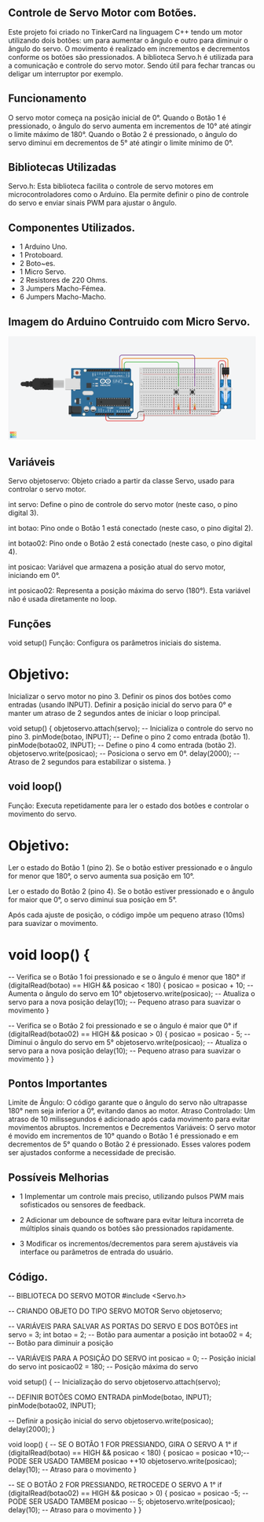 ##  Controle de Servo Motor com Botões.

Este projeto foi criado no TinkerCard na linguagem C++ tendo um motor  utilizando dois botões: 
um para aumentar o ângulo e outro para diminuir o ângulo do servo.
O movimento é realizado em incrementos e decrementos conforme os botões são pressionados.
A biblioteca Servo.h é utilizada para a comunicação e controle do servo motor.
Sendo útil para fechar trancas ou deligar um interruptor por exemplo.


## Funcionamento
O servo motor começa na posição inicial de 0°.
Quando o Botão 1 é pressionado, o ângulo do servo aumenta em incrementos de 10° até atingir o limite máximo de 180°.
Quando o Botão 2 é pressionado, o ângulo do servo diminui em decrementos de 5° até atingir o limite mínimo de 0°.

## Bibliotecas Utilizadas
Servo.h: Esta biblioteca facilita o controle de servo motores em microcontroladores como o Arduino. 
Ela permite definir o pino de controle do servo e enviar sinais PWM para ajustar o ângulo.

## Componentes Utilizados.

- 1 Arduino Uno.
- 1 Protoboard.
- 2 Boto~es.
- 1 Micro Servo.
- 2 Resistores de 220 Ohms.
- 3 Jumpers Macho-Fémea.
- 6 Jumpers Macho-Macho.


## Imagem do Arduino Contruido com Micro Servo.

![Estrutura do Micro Servo com Arduino](projeto_servo_motor.png)

## Variáveis


Servo objetoservo: Objeto criado a partir da classe Servo, usado para controlar o servo motor.

int servo: Define o pino de controle do servo motor (neste caso, o pino digital 3).

int botao: Pino onde o Botão 1 está conectado (neste caso, o pino digital 2).

int botao02: Pino onde o Botão 2 está conectado (neste caso, o pino digital 4).

int posicao: Variável que armazena a posição atual do servo motor, iniciando em 0°.

int posicao02: Representa a posição máxima do servo (180°). Esta variável não é usada diretamente no loop.



## Funções

void setup()
Função: Configura os parâmetros iniciais do sistema.


# Objetivo:

Inicializar o servo motor no pino 3.
Definir os pinos dos botões como entradas (usando INPUT).
Definir a posição inicial do servo para 0° e manter um atraso de 2 segundos antes de iniciar o loop principal.

void setup() {
  objetoservo.attach(servo); -- Inicializa o controle do servo no pino 3.
  pinMode(botao, INPUT);     -- Define o pino 2 como entrada (botão 1).
  pinMode(botao02, INPUT);   -- Define o pino 4 como entrada (botão 2).
  objetoservo.write(posicao); -- Posiciona o servo em 0°.
  delay(2000);               -- Atraso de 2 segundos para estabilizar o sistema.
}


## void loop()


Função: Executa repetidamente para ler o estado dos botões e controlar o movimento do servo.

# Objetivo:

Ler o estado do Botão 1 (pino 2). Se o botão estiver pressionado e o ângulo for menor que 180°, o servo aumenta sua posição em 10°.

Ler o estado do Botão 2 (pino 4). Se o botão estiver pressionado e o ângulo for maior que 0°, o servo diminui sua posição em 5°.

Após cada ajuste de posição, o código impõe um pequeno atraso (10ms) para suavizar o movimento.


# void loop() {
  -- Verifica se o Botão 1 foi pressionado e se o ângulo é menor que 180°
  if (digitalRead(botao) == HIGH && posicao < 180) {
    posicao = posicao + 10; -- Aumenta o ângulo do servo em 10°
    objetoservo.write(posicao); -- Atualiza o servo para a nova posição
    delay(10); -- Pequeno atraso para suavizar o movimento
  }

  -- Verifica se o Botão 2 foi pressionado e se o ângulo é maior que 0°
  if (digitalRead(botao02) == HIGH && posicao > 0) {
    posicao = posicao - 5; -- Diminui o ângulo do servo em 5°
    objetoservo.write(posicao); -- Atualiza o servo para a nova posição
    delay(10); -- Pequeno atraso para suavizar o movimento
  }
}



## Pontos Importantes


Limite de Ângulo: O código garante que o ângulo do servo não ultrapasse 180° nem seja inferior a 0°, evitando danos ao motor.
Atraso Controlado: Um atraso de 10 milissegundos é adicionado após cada movimento para evitar movimentos abruptos.
Incrementos e Decrementos Variáveis: 
O servo motor é movido em incrementos de 10° quando o Botão 1 é pressionado e em decrementos de 5° quando o Botão 2 é pressionado. 
Esses valores podem ser ajustados conforme a necessidade de precisão.


## Possíveis Melhorias


- 1 Implementar um controle mais preciso, utilizando pulsos PWM mais sofisticados ou sensores de feedback.

- 2 Adicionar um debounce de software para evitar leitura incorreta de múltiplos sinais quando os botões são pressionados rapidamente.

- 3 Modificar os incrementos/decrementos para serem ajustáveis via interface ou parâmetros de entrada do usuário.


## Código.

-- BIBLIOTECA DO SERVO MOTOR
#include <Servo.h>

-- CRIANDO OBJETO DO TIPO SERVO MOTOR
Servo objetoservo;

-- VARIÁVEIS PARA SALVAR AS PORTAS DO SERVO E DOS BOTÕES
int servo = 3;
int botao = 2;     -- Botão para aumentar a posição
int botao02 = 4;   -- Botão para diminuir a posição

 -- VARIÁVEIS PARA A POSIÇÃO DO SERVO
int posicao = 0;   -- Posição inicial do servo
int posicao02 = 180; -- Posição máxima do servo

void setup() {
  -- Inicialização do servo
  objetoservo.attach(servo); 

  -- DEFINIR BOTÕES COMO ENTRADA
  pinMode(botao, INPUT);
  pinMode(botao02, INPUT);

  -- Definir a posição inicial do servo
  objetoservo.write(posicao);
  delay(2000);
}

void loop() {
  -- SE O BOTÃO 1 FOR PRESSIANDO, GIRA O SERVO A 1°
  if (digitalRead(botao) == HIGH && posicao < 180) {
    posicao = posicao +10;-- PODE SER USADO TAMBEM posicao ++10
    objetoservo.write(posicao);
    delay(10); -- Atraso para o movimento
  }

  -- SE O BOTÃO 2 FOR PRESSIANDO, RETROCEDE O SERVO A 1°
  if (digitalRead(botao02) == HIGH && posicao > 0) {
    posicao = posicao -5; -- PODE SER USADO TAMBEM posicao -- 5;
    objetoservo.write(posicao);
    delay(10); -- Atraso para o movimento
  }
}
